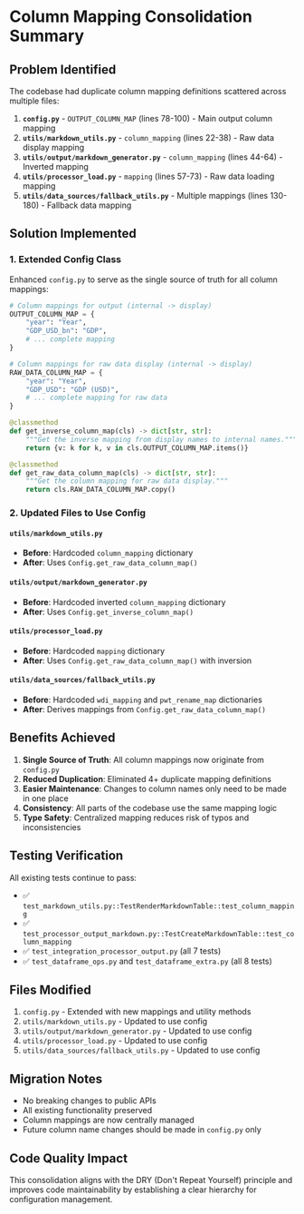 # Column Mapping Consolidation Summary

## Problem Identified

The codebase had duplicate column mapping definitions scattered across multiple files:

1. **`config.py`** - `OUTPUT_COLUMN_MAP` (lines 78-100) - Main output column mapping
2. **`utils/markdown_utils.py`** - `column_mapping` (lines 22-38) - Raw data display mapping
3. **`utils/output/markdown_generator.py`** - `column_mapping` (lines 44-64) - Inverted mapping
4. **`utils/processor_load.py`** - `mapping` (lines 57-73) - Raw data loading mapping
5. **`utils/data_sources/fallback_utils.py`** - Multiple mappings (lines 130-180) - Fallback data mapping

## Solution Implemented

### 1. Extended Config Class

Enhanced `config.py` to serve as the single source of truth for all column mappings:

```python
# Column mappings for output (internal -> display)
OUTPUT_COLUMN_MAP = {
    "year": "Year",
    "GDP_USD_bn": "GDP",
    # ... complete mapping
}

# Column mappings for raw data display (internal -> display)
RAW_DATA_COLUMN_MAP = {
    "year": "Year",
    "GDP_USD": "GDP (USD)",
    # ... complete mapping for raw data
}

@classmethod
def get_inverse_column_map(cls) -> dict[str, str]:
    """Get the inverse mapping from display names to internal names."""
    return {v: k for k, v in cls.OUTPUT_COLUMN_MAP.items()}

@classmethod
def get_raw_data_column_map(cls) -> dict[str, str]:
    """Get the column mapping for raw data display."""
    return cls.RAW_DATA_COLUMN_MAP.copy()
```

### 2. Updated Files to Use Config

#### `utils/markdown_utils.py`

- **Before**: Hardcoded `column_mapping` dictionary
- **After**: Uses `Config.get_raw_data_column_map()`

#### `utils/output/markdown_generator.py`

- **Before**: Hardcoded inverted `column_mapping` dictionary
- **After**: Uses `Config.get_inverse_column_map()`

#### `utils/processor_load.py`

- **Before**: Hardcoded `mapping` dictionary
- **After**: Uses `Config.get_raw_data_column_map()` with inversion

#### `utils/data_sources/fallback_utils.py`

- **Before**: Hardcoded `wdi_mapping` and `pwt_rename_map` dictionaries
- **After**: Derives mappings from `Config.get_raw_data_column_map()`

## Benefits Achieved

1. **Single Source of Truth**: All column mappings now originate from `config.py`
2. **Reduced Duplication**: Eliminated 4+ duplicate mapping definitions
3. **Easier Maintenance**: Changes to column names only need to be made in one place
4. **Consistency**: All parts of the codebase use the same mapping logic
5. **Type Safety**: Centralized mapping reduces risk of typos and inconsistencies

## Testing Verification

All existing tests continue to pass:

- ✅ `test_markdown_utils.py::TestRenderMarkdownTable::test_column_mapping`
- ✅ `test_processor_output_markdown.py::TestCreateMarkdownTable::test_column_mapping`
- ✅ `test_integration_processor_output.py` (all 7 tests)
- ✅ `test_dataframe_ops.py` and `test_dataframe_extra.py` (all 8 tests)

## Files Modified

1. `config.py` - Extended with new mappings and utility methods
2. `utils/markdown_utils.py` - Updated to use config
3. `utils/output/markdown_generator.py` - Updated to use config
4. `utils/processor_load.py` - Updated to use config
5. `utils/data_sources/fallback_utils.py` - Updated to use config

## Migration Notes

- No breaking changes to public APIs
- All existing functionality preserved
- Column mappings are now centrally managed
- Future column name changes should be made in `config.py` only

## Code Quality Impact

This consolidation aligns with the DRY (Don't Repeat Yourself) principle and improves code
maintainability by establishing a clear hierarchy for configuration management.

